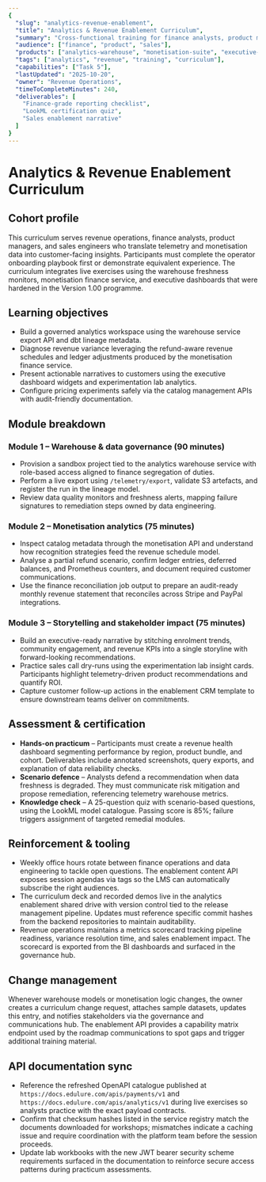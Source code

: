 ```yaml
---
{
  "slug": "analytics-revenue-enablement",
  "title": "Analytics & Revenue Enablement Curriculum",
  "summary": "Cross-functional training for finance analysts, product managers, and sales engineers on the monetisation and telemetry stack.",
  "audience": ["finance", "product", "sales"],
  "products": ["analytics-warehouse", "monetisation-suite", "executive-dashboards"],
  "tags": ["analytics", "revenue", "training", "curriculum"],
  "capabilities": ["Task 5"],
  "lastUpdated": "2025-10-20",
  "owner": "Revenue Operations",
  "timeToCompleteMinutes": 240,
  "deliverables": [
    "Finance-grade reporting checklist",
    "LookML certification quiz",
    "Sales enablement narrative"
  ]
}
---
```

# Analytics & Revenue Enablement Curriculum

## Cohort profile
This curriculum serves revenue operations, finance analysts, product managers, and sales engineers who translate telemetry and monetisation data into customer-facing insights. Participants must complete the operator onboarding playbook first or demonstrate equivalent experience. The curriculum integrates live exercises using the warehouse freshness monitors, monetisation finance service, and executive dashboards that were hardened in the Version 1.00 programme.

## Learning objectives
- Build a governed analytics workspace using the warehouse service export API and dbt lineage metadata.
- Diagnose revenue variance leveraging the refund-aware revenue schedules and ledger adjustments produced by the monetisation finance service.
- Present actionable narratives to customers using the executive dashboard widgets and experimentation lab analytics.
- Configure pricing experiments safely via the catalog management APIs with audit-friendly documentation.

## Module breakdown
### Module 1 – Warehouse & data governance (90 minutes)
- Provision a sandbox project tied to the analytics warehouse service with role-based access aligned to finance segregation of duties.
- Perform a live export using `/telemetry/export`, validate S3 artefacts, and register the run in the lineage model.
- Review data quality monitors and freshness alerts, mapping failure signatures to remediation steps owned by data engineering.

### Module 2 – Monetisation analytics (75 minutes)
- Inspect catalog metadata through the monetisation API and understand how recognition strategies feed the revenue schedule model.
- Analyse a partial refund scenario, confirm ledger entries, deferred balances, and Prometheus counters, and document required customer communications.
- Use the finance reconciliation job output to prepare an audit-ready monthly revenue statement that reconciles across Stripe and PayPal integrations.

### Module 3 – Storytelling and stakeholder impact (75 minutes)
- Build an executive-ready narrative by stitching enrolment trends, community engagement, and revenue KPIs into a single storyline with forward-looking recommendations.
- Practice sales call dry-runs using the experimentation lab insight cards. Participants highlight telemetry-driven product recommendations and quantify ROI.
- Capture customer follow-up actions in the enablement CRM template to ensure downstream teams deliver on commitments.

## Assessment & certification
- **Hands-on practicum** – Participants must create a revenue health dashboard segmenting performance by region, product bundle, and cohort. Deliverables include annotated screenshots, query exports, and explanation of data reliability checks.
- **Scenario defence** – Analysts defend a recommendation when data freshness is degraded. They must communicate risk mitigation and propose remediation, referencing telemetry warehouse metrics.
- **Knowledge check** – A 25-question quiz with scenario-based questions, using the LookML model catalogue. Passing score is 85%; failure triggers assignment of targeted remedial modules.

## Reinforcement & tooling
- Weekly office hours rotate between finance operations and data engineering to tackle open questions. The enablement content API exposes session agendas via tags so the LMS can automatically subscribe the right audiences.
- The curriculum deck and recorded demos live in the analytics enablement shared drive with version control tied to the release management pipeline. Updates must reference specific commit hashes from the backend repositories to maintain auditability.
- Revenue operations maintains a metrics scorecard tracking pipeline readiness, variance resolution time, and sales enablement impact. The scorecard is exported from the BI dashboards and surfaced in the governance hub.

## Change management
Whenever warehouse models or monetisation logic changes, the owner creates a curriculum change request, attaches sample datasets, updates this entry, and notifies stakeholders via the governance and communications hub. The enablement API provides a capability matrix endpoint used by the roadmap communications to spot gaps and trigger additional training material.

## API documentation sync
- Reference the refreshed OpenAPI catalogue published at `https://docs.edulure.com/apis/payments/v1` and `https://docs.edulure.com/apis/analytics/v1` during live exercises so analysts practice with the exact payload contracts.
- Confirm that checksum hashes listed in the service registry match the documents downloaded for workshops; mismatches indicate a caching issue and require coordination with the platform team before the session proceeds.
- Update lab workbooks with the new JWT bearer security scheme requirements surfaced in the documentation to reinforce secure access patterns during practicum assessments.
